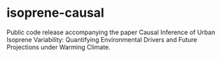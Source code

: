 # isoprene-causal
Public code release accompanying the paper Causal Inference of Urban Isoprene Variability: Quantifying Environmental Drivers and Future Projections under Warming Climate.
